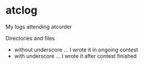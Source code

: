 # atclog

My logs attending atcorder


Directories and files
- without underscore ... I wrote it in ongoing contest
- with underscore ... I wrote it after contest finished